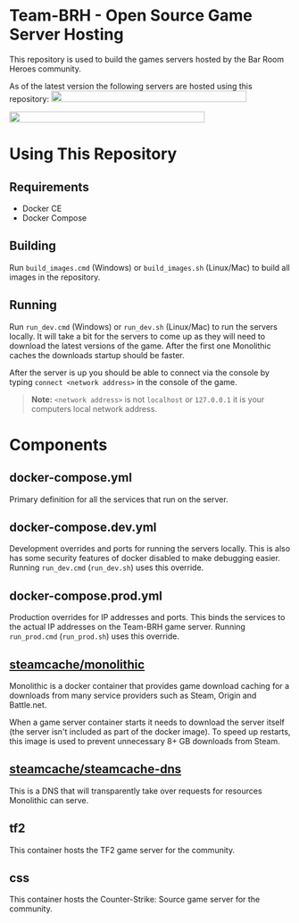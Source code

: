 Team-BRH - Open Source Game Server Hosting
===========================================
This repository is used to build the games servers hosted by the Bar Room Heroes community.

As of the latest version the following servers are hosted using this repository:
<a href="https://www.gametracker.com/server_info/69.162.82.213:27015/" target="_blank"><img src="https://cache.gametracker.com/server_info/69.162.82.213:27015/b_350_20_692108_381007_ffffff_000000.png" border="0" width="350" height="20" alt=""/></a>

<a href="https://www.gametracker.com/server_info/69.162.82.211:27015/" target="_blank"><img src="https://cache.gametracker.com/server_info/69.162.82.211:27015/b_350_20_692108_381007_ffffff_000000.png" border="0" width="350" height="20" alt=""/></a>


Using This Repository
=====================
Requirements
------------
- Docker CE
- Docker Compose

Building
------------
Run `build_images.cmd` (Windows) or `build_images.sh` (Linux/Mac) to build all images in the repository.

Running
------------
Run `run_dev.cmd` (Windows) or `run_dev.sh` (Linux/Mac) to run the servers locally. It will take a bit for the servers to come up as they will need to download the latest versions of the game. After the first one Monolithic caches the downloads startup should be faster.

After the server is up you should be able to connect via the console by typing `connect <network address>` in the console of the game.

> **Note:** `<network address>` is not `localhost` or `127.0.0.1` it is your computers local network address.

Components
==========
docker-compose.yml
---------------------
Primary definition for all the services that run on the server.

docker-compose.dev.yml
----------------------
Development overrides and ports for running the servers locally. This is also has some security features of docker disabled to make debugging easier. Running `run_dev.cmd` (`run_dev.sh`) uses this override.

docker-compose.prod.yml
-----------------------
Production overrides for IP addresses and ports. This binds the services to the actual IP addresses on the Team-BRH game server. Running `run_prod.cmd` (`run_prod.sh`) uses this override.

[steamcache/monolithic](https://github.com/steamcache/monolithic)
---------------------
Monolithic is a docker container that provides game download caching for a downloads from many service providers such as Steam, Origin and Battle.net.

When a game server container starts it needs to download the server itself (the server isn't included as part of the docker image). To speed up restarts, this image is used to prevent unnecessary 8+ GB downloads from Steam.

[steamcache/steamcache-dns](https://github.com/steamcache/steamcache-dns)
----------------------------
This is a DNS that will transparently take over requests for resources Monolithic can serve. 

tf2
------------
This container hosts the TF2 game server for the community.

css
-------------
This container hosts the Counter-Strike: Source game server for the community.